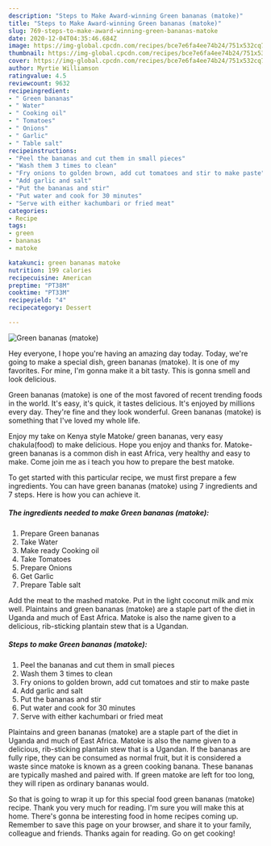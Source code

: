 ```yaml
---
description: "Steps to Make Award-winning Green bananas (matoke)"
title: "Steps to Make Award-winning Green bananas (matoke)"
slug: 769-steps-to-make-award-winning-green-bananas-matoke
date: 2020-12-04T04:35:46.684Z
image: https://img-global.cpcdn.com/recipes/bce7e6fa4ee74b24/751x532cq70/green-bananas-matoke-recipe-main-photo.jpg
thumbnail: https://img-global.cpcdn.com/recipes/bce7e6fa4ee74b24/751x532cq70/green-bananas-matoke-recipe-main-photo.jpg
cover: https://img-global.cpcdn.com/recipes/bce7e6fa4ee74b24/751x532cq70/green-bananas-matoke-recipe-main-photo.jpg
author: Myrtie Williamson
ratingvalue: 4.5
reviewcount: 9632
recipeingredient:
- " Green bananas"
- " Water"
- " Cooking oil"
- " Tomatoes"
- " Onions"
- " Garlic"
- " Table salt"
recipeinstructions:
- "Peel the bananas and cut them in small pieces"
- "Wash them 3 times to clean"
- "Fry onions to golden brown, add cut tomatoes and stir to make paste"
- "Add garlic and salt"
- "Put the bananas and stir"
- "Put water and cook for 30 minutes"
- "Serve with either kachumbari or fried meat"
categories:
- Recipe
tags:
- green
- bananas
- matoke

katakunci: green bananas matoke 
nutrition: 199 calories
recipecuisine: American
preptime: "PT38M"
cooktime: "PT33M"
recipeyield: "4"
recipecategory: Dessert

---
```



![Green bananas (matoke)](https://img-global.cpcdn.com/recipes/bce7e6fa4ee74b24/751x532cq70/green-bananas-matoke-recipe-main-photo.jpg)

Hey everyone, I hope you're having an amazing day today. Today, we're going to make a special dish, green bananas (matoke). It is one of my favorites. For mine, I'm gonna make it a bit tasty. This is gonna smell and look delicious.

Green bananas (matoke) is one of the most favored of recent trending foods in the world. It's easy, it's quick, it tastes delicious. It's enjoyed by millions every day. They're fine and they look wonderful. Green bananas (matoke) is something that I've loved my whole life.

Enjoy my take on Kenya style Matoke/ green bananas, very easy chakula(food) to make delicious. Hope you enjoy and thanks for. Matoke-green bananas is a common dish in east Africa, very healthy and easy to make. Come join me as i teach you how to prepare the best matoke.


To get started with this particular recipe, we must first prepare a few ingredients. You can have green bananas (matoke) using 7 ingredients and 7 steps. Here is how you can achieve it.

<!--inarticleads1-->

##### The ingredients needed to make Green bananas (matoke):

1. Prepare  Green bananas
1. Take  Water
1. Make ready  Cooking oil
1. Take  Tomatoes
1. Prepare  Onions
1. Get  Garlic
1. Prepare  Table salt


Add the meat to the mashed matoke. Put in the light coconut milk and mix well. Plaintains and green bananas (matoke) are a staple part of the diet in Uganda and much of East Africa. Matoke is also the name given to a delicious, rib-sticking plantain stew that is a Ugandan. 

<!--inarticleads2-->

##### Steps to make Green bananas (matoke):

1. Peel the bananas and cut them in small pieces
1. Wash them 3 times to clean
1. Fry onions to golden brown, add cut tomatoes and stir to make paste
1. Add garlic and salt
1. Put the bananas and stir
1. Put water and cook for 30 minutes
1. Serve with either kachumbari or fried meat


Plaintains and green bananas (matoke) are a staple part of the diet in Uganda and much of East Africa. Matoke is also the name given to a delicious, rib-sticking plantain stew that is a Ugandan. If the bananas are fully ripe, they can be consumed as normal fruit, but it is considered a waste since matoke is known as a green cooking banana. These bananas are typically mashed and paired with. If green matoke are left for too long, they will ripen as ordinary bananas would. 

So that is going to wrap it up for this special food green bananas (matoke) recipe. Thank you very much for reading. I'm sure you will make this at home. There's gonna be interesting food in home recipes coming up. Remember to save this page on your browser, and share it to your family, colleague and friends. Thanks again for reading. Go on get cooking!
